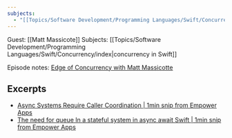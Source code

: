 ```yaml
---
subjects:
  - "[[Topics/Software Development/Programming Languages/Swift/Concurrency/index|concurrency in Swift]]"
---
```

Guest: [[Matt Massicote]]
Subjects: [[Topics/Software Development/Programming Languages/Swift/Concurrency/index|concurrency in Swift]] 

Episode notes: [Edge of Concurrency with Matt Massicotte](https://share.snipd.com/episode/8754a0a2-83ed-488b-b8c7-78683c30297c)
## Excerpts
- [Async Systems Require Caller Coordination | 1min snip from Empower Apps](https://share.snipd.com/snip/b54ef61b-4f6a-4fe2-9d53-02a6d6acc1ac)
- [The need for queue In a stateful system in async await Swift | 1min snip from Empower Apps](https://share.snipd.com/snip/b5cd7db6-be84-405f-b7bb-8f7e0fb84a6e) 
